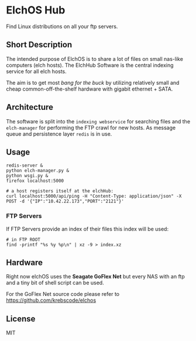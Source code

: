 # ElchOS Hub
Find Linux distributions on all your ftp servers.

## Short Description
The intended purpose of ElchOS is to share a lot of files on small nas-like
computers (elch hosts). The ElchHub Software is the central indexing service
for all elch hosts.

The aim is to get most *bang for the buck* by utilizing relatively small and
cheap common-off-the-shelf hardware with gigabit ethernet + SATA.


## Architecture
The software is split into the `indexing webservice` for searching files and
the  `elch-manager` for performing the FTP crawl for new hosts.
As message queue and persistence layer `redis` is in use.

## Usage

```
redis-server &
python elch-manager.py &
python wsgi.py &
firefox localhost:5000

# a host registers itself at the elchHub:
curl localhost:5000/api/ping -H "Content-Type: application/json" -X POST -d '{"IP":"10.42.22.173","PORT":"2121"}'
```
### FTP Servers

If FTP Servers provide an index of their files this index will be used:
```
# in FTP ROOT
find -printf "%s %y %p\n" | xz -9 > index.xz
```

## Hardware
Right now elchOS uses the **Seagate GoFlex Net** but every NAS with an ftp and
a tiny bit of shell script can be used.

For the GoFlex Net source code please refer to https://github.com/krebscode/elchos


## License
MIT
